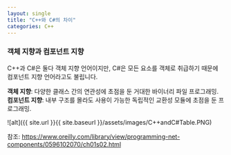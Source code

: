 ```yaml
---
layout: single
title: "C++와 C#의 차이"
categories: C++
---
```


### 객체 지향과 컴포넌트 지향
C++과 C#은 둘다 객체 지향 언어이지만, C#은 모든 요소를 객체로 취급하기 때문에 컴포넌트 지향 언어라고도 불립니다.

__객체 지향__: 다양한 클래스 간의 연관성에 초점을 둔 거대한 바이너리 파일 프로그래밍.
__컴포넌트 지향__: 내부 구조를 몰라도 사용이 가능한 독립적인 교환성 모듈에 초점을 둔 프로그래밍.

![alt]({{ site.url }}{{ site.baseurl }}/assets/images/C++andC#Table.PNG)

참조: <https://www.oreilly.com/library/view/programming-net-components/0596102070/ch01s02.html>
